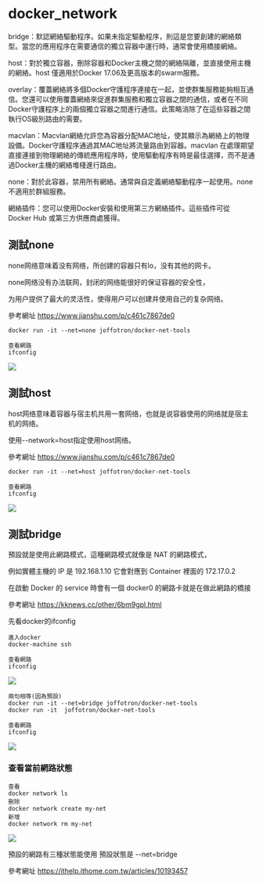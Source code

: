 # docker_network

bridge：默認網絡驅動程序。如果未指定驅動程序，則這是您要創建的網絡類型。當您的應用程序在需要通信的獨立容器中運行時，通常會使用橋接網絡。

host：對於獨立容器，刪除容器和Docker主機之間的網絡隔離，並直接使用主機的網絡。host 僅適用於Docker 17.06及更高版本的swarm服務。

overlay：覆蓋網絡將多個Docker守護程序連接在一起，並使群集服務能夠相互通信。您還可以使用覆蓋網絡來促進群集服務和獨立容器之間的通信，或者在不同Docker守護程序上的兩個獨立容器之間進行通信。此策略消除了在這些容器之間執行OS級別路由的需要。

macvlan：Macvlan網絡允許您為容器分配MAC地址，使其顯示為網絡上的物理設備。Docker守護程序通過其MAC地址將流量路由到容器。macvlan 在處理期望直接連接到物理網絡的傳統應用程序時，使用驅動程序有時是最佳選擇，而不是通過Docker主機的網絡堆棧進行路由。

none：對於此容器，禁用所有網絡。通常與自定義網絡驅動程序一起使用。none不適用於群組服務。

網絡插件：您可以使用Docker安裝和使用第三方網絡插件。這些插件可從 Docker Hub 或第三方供應商處獲得。

## 測試none

none网络意味着没有网络，所创建的容器只有lo，没有其他的网卡。

none网络没有办法联网，封闭的网络能很好的保证容器的安全性，

为用户提供了最大的灵活性，使得用户可以创建并使用自己的复杂网络。

參考網址 https://www.jianshu.com/p/c461c7867de0

```
docker run -it --net=none joffotron/docker-net-tools

查看網路
ifconfig
```

![](none-network)

## 測試host

host网络意味着容器与宿主机共用一套网络，也就是说容器使用的网络就是宿主机的网络。

使用--network=host指定使用host网络。

參考網址 https://www.jianshu.com/p/c461c7867de0

```
docker run -it --net=host joffotron/docker-net-tools

查看網路
ifconfig
```

![](host-network)

## 測試bridge

預設就是使用此網路模式，這種網路模式就像是 NAT 的網路模式，

例如實體主機的 IP 是 192.168.1.10 它會對應到 Container 裡面的 172.17.0.2

在啟動 Docker 的 service 時會有一個 docker0 的網路卡就是在做此網路的橋接

參考網址 https://kknews.cc/other/6bm9gpl.html

先看docker的ifconfig

```
進入docker
docker-machine ssh

查看網路
ifconfig
```

![](docker-network)

```
兩句相等(因為預設)
docker run -it --net=bridge joffotron/docker-net-tools
docker run -it  joffotron/docker-net-tools

查看網路
ifconfig
```

![](bridge-network)

### 查看當前網路狀態
```
查看
docker network ls
刪除
docker network create my-net
新增
docker network rm my-net
```
![](container-network)

預設的網路有三種狀態能使用
預設狀態是 --net=bridge 


參考網址 https://ithelp.ithome.com.tw/articles/10193457

